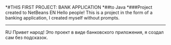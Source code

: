 *#THIS FIRST PROJECT: BANK APPLICATION
*##to Java
*###Project created to NetBeans
EN
Hello people!
This is a project in the form of a banking application, I created myself without prompts.
*****************************************************************************************
RU
Привет народ!
Это проект в виде банковского приложения, я создал сам без подсказок.
